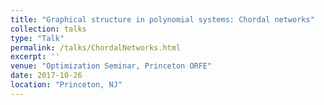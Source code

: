 ```yaml
---
title: "Graphical structure in polynomial systems: Chordal networks"
collection: talks
type: "Talk"
permalink: /talks/ChordalNetworks.html
excerpt: ''
venue: "Optimization Seminar, Princeton ORFE"
date: 2017-10-26
location: "Princeton, NJ"
---
```

